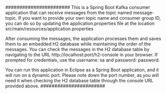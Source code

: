 
#######################
This is a Spring Boot Kafka consumer application that can receive messages from the topic named message-topic. If you want to provide your own topic name and consumer group ID, you can do so by updating the application.properties file at the location src/main/resources/application.properties

After consuming the messages, the application processes them and saves them to an embedded H2 database while maintaining the order of the messages. You can check the messages in the H2 database table by navigating to the URL http://localhost:port/h2-console in your browser. If prompted for credentials, use the username: sa and password: password.

You can run this application in Eclipse as a Spring Boot application, and it will run on a dynamic port. Please note down the port number, as you will need it when checking the H2 database table through the console URL provided above.
#######################
